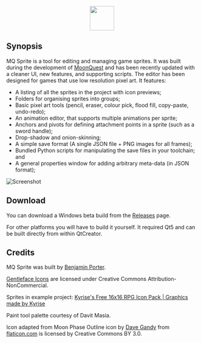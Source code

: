 <p align="center">
  <img width="64" height="64" src="https://github.com/eigenbom/moonquest-sprite-editor/raw/origin/master/icons/application_icon_64.png">
</p>

## Synopsis

MQ Sprite is a tool for editing and managing game sprites. It was built during the development of [MoonQuest](https://www.playmoonquest.com) and has been recently updated with a cleaner UI, new features, and supporting scripts. The editor has been designed for games that use low resolution pixel art. It features:

* A listing of all the sprites in the project with icon previews;
* Folders for organising sprites into groups;
* Basic pixel art tools (pencil, eraser, colour pick, flood fill, copy-paste, undo-redo);
* An animation editor, that supports multiple animations per sprite;
* Anchors and pivots for defining attachment points in a sprite (such as a sword handle);
* Drop-shadow and onion-skinning;
* A simple save format (A single JSON file + PNG images for all frames);
* Bundled Python scripts for manipulating the save files in your toolchain; and
* A general properties window for adding arbitrary meta-data (in JSON format);

![Screenshot](https://github.com/eigenbom/moonquest-sprite-editor/raw/origin/master/screenshots/screenshot_kyrise.png "Screenshot")

## Download

You can download a Windows beta build from the [Releases](https://github.com/eigenbom/moonquest-sprite-editor/releases) page. 

For other platforms you will have to build it yourself. It required Qt5 and can be built directly from within QtCreator.

## Credits

MQ Sprite was built by [Benjamin Porter](https://twitter.com/eigenbom).

[Gentleface Icons](http://www.gentleface.com/free_icon_set.html) are licensed under Creative Commons Attribution-NonCommercial.

Sprites in example project: [Kyrise's Free 16x16 RPG Icon Pack | Graphics made by Kyrise](https://kyrise.itch.io/)

Paint tool palette courtesy of Davit Masia.

Icon adapted from Moon Phase Outline icon by [Dave Gandy](https://www.flaticon.com/authors/dave-gandy) from [flaticon.com](www.flaticon.com) is licensed by Creative Commons BY 3.0.
